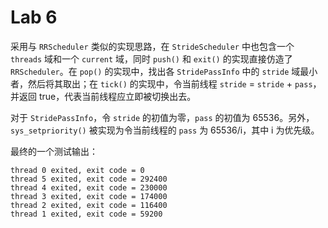 # Lab 6

采用与 ``RRScheduler`` 类似的实现思路，在 ``StrideScheduler`` 中也包含一个 ``threads`` 域和一个 ``current`` 域，同时 ``push()`` 和 ``exit()`` 的实现直接仿造了 ``RRScheduler``。在 ``pop()`` 的实现中，找出各 ``StridePassInfo`` 中的 ``stride`` 域最小者，然后将其取出；在 ``tick()`` 的实现中，令当前线程 ``stride`` = ``stride`` + ``pass``，并返回 true，代表当前线程应立即被切换出去。

对于 ``StridePassInfo``，令 ``stride`` 的初值为零，``pass`` 的初值为 65536。另外，``sys_setpriority()`` 被实现为令当前线程的 ``pass`` 为 65536/i，其中 i 为优先级。

最终的一个测试输出：

```
thread 0 exited, exit code = 0
thread 5 exited, exit code = 292400
thread 4 exited, exit code = 230000
thread 3 exited, exit code = 174000
thread 2 exited, exit code = 116400
thread 1 exited, exit code = 59200
```
